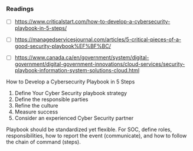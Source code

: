 ### Readings

- [ ] https://www.criticalstart.com/how-to-develop-a-cybersecurity-playbook-in-5-steps/
- [ ] https://managedservicesjournal.com/articles/5-critical-pieces-of-a-good-security-playbook%EF%BF%BC/
- [ ] https://www.canada.ca/en/government/system/digital-government/digital-government-innovations/cloud-services/security-playbook-information-system-solutions-cloud.html


How to Develop a Cybersecurity Playbook in 5 Steps
1.    Define Your Cyber Security playbook strategy
3.   Define the responsible parties
4.   Refine the culture
5.   Measure success
6.  Consider an experienced Cyber Security partner

Playbook should be standardized yet flexible.
For SOC, define roles, responsibilities, how to report the event (communicate), and how to follow the chain of command (steps).
